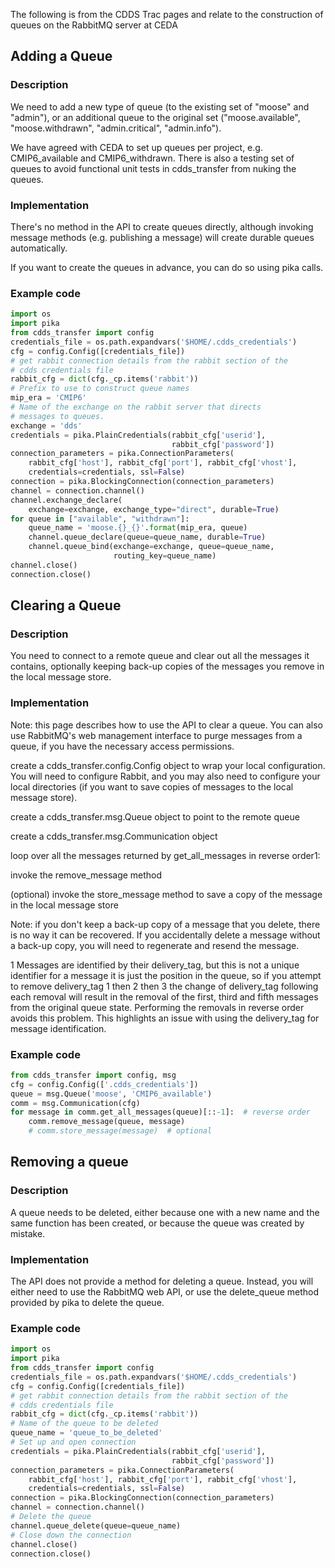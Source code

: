 The following is from the CDDS Trac pages and relate to the construction of queues on the RabbitMQ server  at CEDA


## Adding a Queue

### Description

We need to add a new type of queue (to the existing set of "moose" and "admin"), or an additional queue to the original set ("moose.available", "moose.withdrawn", "admin.critical", "admin.info").

We have agreed with CEDA to set up queues per project, e.g. CMIP6_available and CMIP6_withdrawn. There is also a testing set of queues to avoid functional unit tests in cdds_transfer from nuking the queues.

### Implementation
There's no method in the API to create queues directly, although invoking message methods (e.g. publishing a message) will create durable queues automatically.

If you want to create the queues in advance, you can do so using pika calls.

### Example code

```python
import os
import pika
from cdds_transfer import config
credentials_file = os.path.expandvars('$HOME/.cdds_credentials')
cfg = config.Config([credentials_file])
# get rabbit connection details from the rabbit section of the 
# cdds credentials file
rabbit_cfg = dict(cfg._cp.items('rabbit'))
# Prefix to use to construct queue names
mip_era = 'CMIP6'
# Name of the exchange on the rabbit server that directs
# messages to queues.
exchange = 'dds' 
credentials = pika.PlainCredentials(rabbit_cfg['userid'], 
                                    rabbit_cfg['password'])
connection_parameters = pika.ConnectionParameters(
    rabbit_cfg['host'], rabbit_cfg['port'], rabbit_cfg['vhost'],
    credentials=credentials, ssl=False)
connection = pika.BlockingConnection(connection_parameters)
channel = connection.channel()
channel.exchange_declare(
    exchange=exchange, exchange_type="direct", durable=True)
for queue in ["available", "withdrawn"]:
    queue_name = 'moose.{}_{}'.format(mip_era, queue)
    channel.queue_declare(queue=queue_name, durable=True)
    channel.queue_bind(exchange=exchange, queue=queue_name,
                       routing_key=queue_name)
channel.close()
connection.close()
```

## Clearing a Queue

### Description

You need to connect to a remote queue and clear out all the messages it contains, optionally keeping back-up copies of the messages you remove in the local message store.

### Implementation

Note: this page describes how to use the API to clear a queue. You can also use RabbitMQ's web management interface to purge messages from a queue, if you have the necessary access permissions.

create a cdds_transfer.config.Config object to wrap your local configuration. You will need to configure Rabbit, and you may also need to configure your local directories (if you want to save copies of messages to the local message store).

create a cdds_transfer.msg.Queue object to point to the remote queue

create a cdds_transfer.msg.Communication object

loop over all the messages returned by get_all_messages in reverse order1:

invoke the remove_message method

(optional) invoke the store_message method to save a copy of the message in the local message store

Note: if you don't keep a back-up copy of a message that you delete, there is no way it can be recovered. If you accidentally delete a message without a back-up copy, you will need to regenerate and resend the message.

1 Messages are identified by their delivery_tag, but this is not a unique identifier for a message it is just the position in the queue, so if you attempt to remove delivery_tag 1 then 2 then 3 the change of delivery_tag following each removal will result in the removal of the first, third and fifth messages from the original queue state. Performing the removals in reverse order avoids this problem. This highlights an issue with using the delivery_tag for message identification.

### Example code

```python
from cdds_transfer import config, msg
cfg = config.Config(['.cdds_credentials'])
queue = msg.Queue('moose', 'CMIP6_available')
comm = msg.Communication(cfg)
for message in comm.get_all_messages(queue)[::-1]:  # reverse order
    comm.remove_message(queue, message)
    # comm.store_message(message)  # optional
```

## Removing a queue

### Description
A queue needs to be deleted, either because one with a new name and the same function has been created, or because the queue was created by mistake.

### Implementation
The API does not provide a method for deleting a queue. Instead, you will either need to use the RabbitMQ web API, or use the delete_queue method provided by pika to delete the queue.

### Example code

```python
import os
import pika
from cdds_transfer import config
credentials_file = os.path.expandvars('$HOME/.cdds_credentials')
cfg = config.Config([credentials_file])
# get rabbit connection details from the rabbit section of the 
# cdds credentials file
rabbit_cfg = dict(cfg._cp.items('rabbit'))
# Name of the queue to be deleted
queue_name = 'queue_to_be_deleted'
# Set up and open connection
credentials = pika.PlainCredentials(rabbit_cfg['userid'], 
                                    rabbit_cfg['password'])
connection_parameters = pika.ConnectionParameters(
    rabbit_cfg['host'], rabbit_cfg['port'], rabbit_cfg['vhost'],
    credentials=credentials, ssl=False)
connection = pika.BlockingConnection(connection_parameters)
channel = connection.channel()
# Delete the queue
channel.queue_delete(queue=queue_name)
# Close down the connection
channel.close()
connection.close()
```
